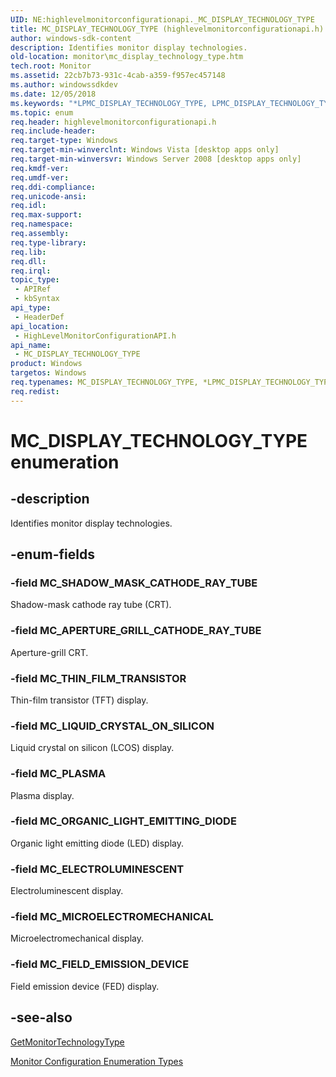 ```yaml
---
UID: NE:highlevelmonitorconfigurationapi._MC_DISPLAY_TECHNOLOGY_TYPE
title: MC_DISPLAY_TECHNOLOGY_TYPE (highlevelmonitorconfigurationapi.h)
author: windows-sdk-content
description: Identifies monitor display technologies.
old-location: monitor\mc_display_technology_type.htm
tech.root: Monitor
ms.assetid: 22cb7b73-931c-4cab-a359-f957ec457148
ms.author: windowssdkdev
ms.date: 12/05/2018
ms.keywords: "*LPMC_DISPLAY_TECHNOLOGY_TYPE, LPMC_DISPLAY_TECHNOLOGY_TYPE, LPMC_DISPLAY_TECHNOLOGY_TYPE enumeration pointer [Monitor Configuration], MC_APERTURE_GRILL_CATHODE_RAY_TUBE, MC_DISPLAY_TECHNOLOGY_TYPE, MC_DISPLAY_TECHNOLOGY_TYPE , MC_DISPLAY_TECHNOLOGY_TYPE enumeration [Monitor Configuration], MC_ELECTROLUMINESCENT, MC_FIELD_EMISSION_DEVICE, MC_LIQUID_CRYSTAL_ON_SILICON, MC_MICROELECTROMECHANICAL, MC_ORGANIC_LIGHT_EMITTING_DIODE, MC_PLASMA, MC_SHADOW_MASK_CATHODE_RAY_TUBE, MC_THIN_FILM_TRANSISTOR, highlevelmonitorconfigurationapi/LPMC_DISPLAY_TECHNOLOGY_TYPE, highlevelmonitorconfigurationapi/MC_APERTURE_GRILL_CATHODE_RAY_TUBE, highlevelmonitorconfigurationapi/MC_DISPLAY_TECHNOLOGY_TYPE, highlevelmonitorconfigurationapi/MC_ELECTROLUMINESCENT, highlevelmonitorconfigurationapi/MC_FIELD_EMISSION_DEVICE, highlevelmonitorconfigurationapi/MC_LIQUID_CRYSTAL_ON_SILICON, highlevelmonitorconfigurationapi/MC_MICROELECTROMECHANICAL, highlevelmonitorconfigurationapi/MC_ORGANIC_LIGHT_EMITTING_DIODE, highlevelmonitorconfigurationapi/MC_PLASMA, highlevelmonitorconfigurationapi/MC_SHADOW_MASK_CATHODE_RAY_TUBE, highlevelmonitorconfigurationapi/MC_THIN_FILM_TRANSISTOR, monitor.mc_display_technology_type"
ms.topic: enum
req.header: highlevelmonitorconfigurationapi.h
req.include-header: 
req.target-type: Windows
req.target-min-winverclnt: Windows Vista [desktop apps only]
req.target-min-winversvr: Windows Server 2008 [desktop apps only]
req.kmdf-ver: 
req.umdf-ver: 
req.ddi-compliance: 
req.unicode-ansi: 
req.idl: 
req.max-support: 
req.namespace: 
req.assembly: 
req.type-library: 
req.lib: 
req.dll: 
req.irql: 
topic_type:
 - APIRef
 - kbSyntax
api_type:
 - HeaderDef
api_location:
 - HighLevelMonitorConfigurationAPI.h
api_name:
 - MC_DISPLAY_TECHNOLOGY_TYPE
product: Windows
targetos: Windows
req.typenames: MC_DISPLAY_TECHNOLOGY_TYPE, *LPMC_DISPLAY_TECHNOLOGY_TYPE
req.redist: 
---
```


# MC_DISPLAY_TECHNOLOGY_TYPE enumeration


## -description


Identifies monitor display technologies.
      


## -enum-fields




### -field MC_SHADOW_MASK_CATHODE_RAY_TUBE

Shadow-mask cathode ray tube (CRT).
          


### -field MC_APERTURE_GRILL_CATHODE_RAY_TUBE

Aperture-grill CRT.
          


### -field MC_THIN_FILM_TRANSISTOR

Thin-film transistor (TFT) display.
          


### -field MC_LIQUID_CRYSTAL_ON_SILICON

Liquid crystal on silicon (LCOS) display.
          


### -field MC_PLASMA

Plasma display.
          


### -field MC_ORGANIC_LIGHT_EMITTING_DIODE

Organic light emitting diode (LED) display.
          


### -field MC_ELECTROLUMINESCENT

Electroluminescent display.
          


### -field MC_MICROELECTROMECHANICAL

Microelectromechanical display.
          


### -field MC_FIELD_EMISSION_DEVICE

Field emission device (FED) display.
          


## -see-also




<a href="https://msdn.microsoft.com/da3a5f64-2638-464b-973b-33cbe4cc64e7">GetMonitorTechnologyType</a>



<a href="https://msdn.microsoft.com/d6ab74af-0ac4-4dfe-bbf8-21b8339d2826">Monitor Configuration Enumeration Types</a>
 

 

